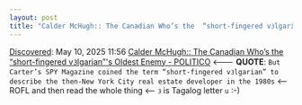 ```yaml
---
layout: post
title: "Calder McHugh:: The Canadian Who’s the  “short-fingered vᜂlgarian”'s Oldest Enemy - POLITICO"
---
```

[Discovered](http://rolandtanglao.com/2020/07/29/p1-blogthis-checkvist-list-links-to-blog/): May 10, 2025 11:56 [Calder McHugh:: The Canadian Who’s the  “short-fingered vᜂlgarian”'s Oldest Enemy - POLITICO](https://www.politico.com/news/magazine/2025/04/06/graydon-carter-interview-canada-trump-00272641) <---  **QUOTE**: `But Carter’s SPY Magazine coined the term “short-fingered vᜂlgarian” to describe the then-New York City real estate developer in the 1980s` <-- ROFL and then read the whole thing <-- `ᜂ` is Tagalog letter `u` :-)
